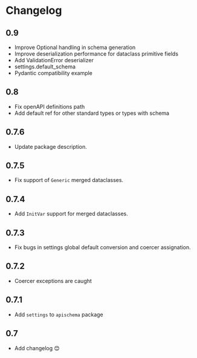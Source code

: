 # Changelog

## 0.9

- Improve Optional handling in schema generation
- Improve deserialization performance for dataclass primitive fields
- Add ValidationError deserializer
- settings.default_schema
- Pydantic compatibility example

## 0.8

- Fix openAPI definitions path
- Add default ref for other standard types or types with schema

## 0.7.6

- Update package description.

## 0.7.5

- Fix support of `Generic` merged dataclasses.

## 0.7.4

- Add `InitVar` support for merged dataclasses.

## 0.7.3

- Fix bugs in settings global default conversion and coercer assignation.

## 0.7.2

- Coercer exceptions are caught

## 0.7.1

- Add `settings` to `apischema` package

## 0.7

- Add changelog 😊